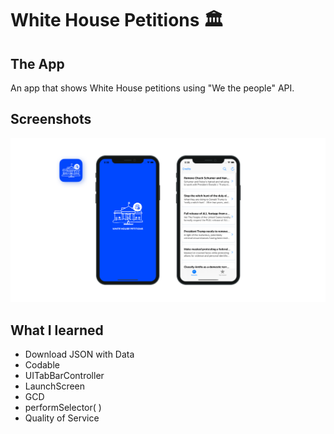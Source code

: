 # White House Petitions 🏛

## The App
An app that shows White House petitions using "We the people" API. 

## Screenshots
![WhiteHousePetitions Banner](Documentation/AppBanner.png)

## What I learned

+ Download JSON with Data
+ Codable
+ UITabBarController
+ LaunchScreen
+ GCD
+ performSelector( )
+ Quality of Service
